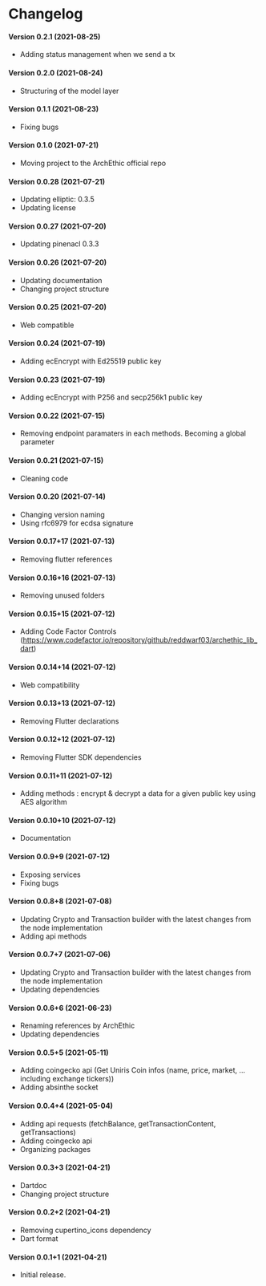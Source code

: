 Changelog
=========

#### Version 0.2.1 (2021-08-25) 
* Adding status management when we send a tx

#### Version 0.2.0 (2021-08-24) 
* Structuring of the model layer

#### Version 0.1.1 (2021-08-23) 
* Fixing bugs

#### Version 0.1.0 (2021-07-21) 
* Moving project to the ArchEthic official repo

#### Version 0.0.28 (2021-07-21) 
* Updating elliptic: 0.3.5
* Updating license

#### Version 0.0.27 (2021-07-20) 
* Updating pinenacl 0.3.3

#### Version 0.0.26 (2021-07-20) 
* Updating documentation
* Changing project structure

#### Version 0.0.25 (2021-07-20) 
* Web compatible

#### Version 0.0.24 (2021-07-19) 
* Adding ecEncrypt with Ed25519 public key

#### Version 0.0.23 (2021-07-19) 
* Adding ecEncrypt with P256 and secp256k1 public key

#### Version 0.0.22 (2021-07-15) 
* Removing endpoint paramaters in each methods. Becoming a global parameter

#### Version 0.0.21 (2021-07-15) 
* Cleaning code

#### Version 0.0.20 (2021-07-14) 
* Changing version naming
* Using rfc6979 for ecdsa signature

#### Version 0.0.17+17 (2021-07-13) 
* Removing flutter references

#### Version 0.0.16+16 (2021-07-13) 
* Removing unused folders

#### Version 0.0.15+15 (2021-07-12) 
* Adding Code Factor Controls (https://www.codefactor.io/repository/github/reddwarf03/archethic_lib_dart)

#### Version 0.0.14+14 (2021-07-12) 
* Web compatibility

#### Version 0.0.13+13 (2021-07-12) 
* Removing Flutter declarations

#### Version 0.0.12+12 (2021-07-12) 
* Removing Flutter SDK dependencies

#### Version 0.0.11+11 (2021-07-12) 
* Adding methods : encrypt & decrypt a data for a given public key using AES algorithm

#### Version 0.0.10+10 (2021-07-12) 
* Documentation

#### Version 0.0.9+9 (2021-07-12) 
* Exposing services
* Fixing bugs

#### Version 0.0.8+8 (2021-07-08) 
* Updating Crypto and Transaction builder with the latest changes from the node implementation
* Adding api methods

#### Version 0.0.7+7 (2021-07-06) 
* Updating Crypto and Transaction builder with the latest changes from the node implementation
* Updating dependencies

#### Version 0.0.6+6 (2021-06-23) 
* Renaming references by ArchEthic 
* Updating dependencies

#### Version 0.0.5+5 (2021-05-11) 
* Adding coingecko api (Get Uniris Coin infos (name, price, market, ... including exchange tickers))
* Adding absinthe socket

#### Version 0.0.4+4 (2021-05-04) 
* Adding api requests (fetchBalance, getTransactionContent, getTransactions)
* Adding coingecko api
* Organizing packages

#### Version 0.0.3+3 (2021-04-21) 
* Dartdoc
* Changing project structure

#### Version 0.0.2+2 (2021-04-21) 
* Removing cupertino_icons dependency
* Dart format

#### Version 0.0.1+1 (2021-04-21) 
* Initial release.